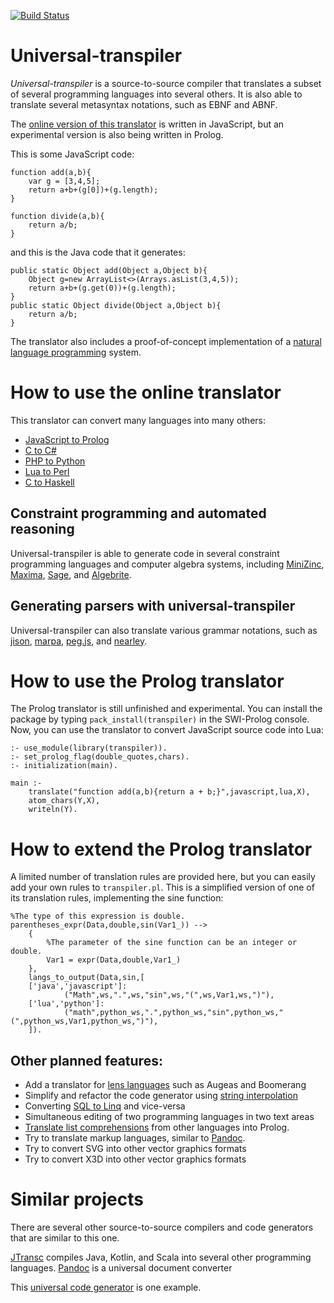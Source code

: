[![Build Status](https://api.travis-ci.org/jarble/transpiler.svg)](https://travis-ci.org/jarble/transpiler)

# Universal-transpiler

*Universal-transpiler* is a source-to-source compiler that translates a subset of several programming languages into several others.
It is also able to translate several metasyntax notations, such as EBNF and ABNF.

The [online version of this translator](https://jarble.github.io/transpiler/javascript/js_transpiler/test_parser.html#%7B%22inputText%22%3A%22function%20add(a%2Cb)%7B%5Cn%5Ctvar%20g%20%3D%20%5B3%2C4%2C5%5D%3B%5Cn%5Ctreturn%20a%2Bb%2B(g%5B0%5D)%2B(g.length)%3B%5Cn%7D%5Cn%5Cnfunction%20divide(a%2Cb)%7B%5Cn%5Ctreturn%20a%2Fb%3B%5Cn%7D%22%2C%22inputLang%22%3A%22javascript%22%2C%22outputLang%22%3A%22python%22%7D) is written in JavaScript, but an experimental version is also being written in Prolog.

This is some JavaScript code:

	function add(a,b){
		var g = [3,4,5];
		return a+b+(g[0])+(g.length);
	}

	function divide(a,b){
		return a/b;
	}

and this is the Java code that it generates:

	public static Object add(Object a,Object b){
		Object g=new ArrayList<>(Arrays.asList(3,4,5));
		return a+b+(g.get(0))+(g.length);
	}
	public static Object divide(Object a,Object b){
		return a/b;
	}

The translator also includes a proof-of-concept implementation of a [natural language programming](file:///C:/Users/jarbl/Dropbox/All%20source%20code%20goes%20here%20-%20don't%20put%20this%20folder%20inside%20any%20other%20folder/Prolog%20projects/universal-transpiler/javascript/js_transpiler/to_do_list.html#%7B%22inputText%22%3A%22product%20of%20A%20and%20B%20means%20A%20*%20B.%5Cnquotient%20of%20A%20and%20B%20means%20A%20%2F%20B.%5Cnbigger%20means%20greater.%5Cngreater%20means%20more.%5CnA%20is%20no%20B%20than%20C%20means%20A%20is%20not%20B%20than%20C.%5CnA%20is%20more%20than%20B%20means%20A%20%3E%20B.%5CnA%20is%20less%20than%20B%20means%20A%20%3C%20B.%5CnA%20plus%20B%20means%20A%20%2B%20B.%5CnA%20or%20B%20means%20A%20%7C%7C%20B.%5CnA%20and%20B%20means%20A%20%26%26%20B.%5CnA%20is%20equal%20to%20B%20means%20A%20equals%20B.%5CnA%20equals%20B%20means%20A%20%3D%3D%20B.%5CnA%20minus%20B%20means%20A%20-%20B.%5CnA%20is%20not%20equal%20to%20B%20means%20A%20!%3D%20B.%5CnX%20is%20a%20Y%20means%20isa%7BX%2CY%7D.%5CnA%20is%20B%20means%20A%20%3D%3D%20B.%5CnA%20is%20not%20a%20B%20means%20(A%20is%20a%20B)%20is%20false.%5CnA%20is%20not%20more%20than%20B%20means%20A%20%3C%3D%20B.%5CnA%20is%20not%20less%20than%20B%20means%20A%20%3E%3D%20B.%5Cna%20%3D%201.%5Cnb%20%3D%202.%5Cn%5Cna4%20%3D%20(the%20quotient%20of%20a%20and%20b)%20plus%20(the%20product%20of%20a%20and%20b)%20is%20not%20less%20%20than%20100.%22%2C%22inputLang%22%3A%22english%22%2C%22outputLang%22%3A%22python%22%7D) system.

# How to use the online translator

This translator can convert many languages into many others:

* [JavaScript to Prolog](https://jarble.github.io/transpiler/javascript/js_transpiler/test_parser.html#%7B%22inputText%22%3A%22function%20is_an_animal(thing)%7B%5Cn%20%20%20%20return%20%5B%5C%22dog%5C%22%2C%5C%22horse%5C%22%2C%5C%22cat%5C%22%5D.indexOf(thing)%20!%3D%3D%20-1%3B%5Cn%7D%22%2C%22inputLang%22%3A%22javascript%22%2C%22outputLang%22%3A%22prolog%22%7D)
* [C to C#](https://jarble.github.io/transpiler/javascript/js_transpiler/test_parser.html#%7B%22inputText%22%3A%22int%20add(int%20a%2C%20int%20b)%7B%5Cn%20%20%20%20return%20a%20%2B%20b%3B%5Cn%7D%22%2C%22inputLang%22%3A%22c%22%2C%22outputLang%22%3A%22c%23%22%7D)
* [PHP to Python](https://jarble.github.io/transpiler/javascript/js_transpiler/test_parser.html#%7B%22inputText%22%3A%22function%20add(%24a%2C%24b)%7B%5Cn%20%20%20%20return%20%24a%2B%24b%3B%5Cn%7D%22%2C%22inputLang%22%3A%22php%22%2C%22outputLang%22%3A%22python%22%7D)
* [Lua to Perl](https://jarble.github.io/transpiler/javascript/js_transpiler/test_parser.html#%7B%22inputText%22%3A%22function%20add(a%2Cb)%20%5Cn%20%20%20%20return%20a%2Bb%5Cnend%22%2C%22inputLang%22%3A%22lua%22%2C%22outputLang%22%3A%22perl%22%7D)
* [C to Haskell](https://jarble.github.io/transpiler/javascript/js_transpiler/test_parser.html#%7B%22inputText%22%3A%22int%20add(int%20a%2C%20int%20b)%7B%5Cn%20%20%20%20return%20a%20%2B%20b%3B%5Cn%7D%22%2C%22inputLang%22%3A%22c%22%2C%22outputLang%22%3A%22haskell%22%7D)

## Constraint programming and automated reasoning
Universal-transpiler is able to generate code in several constraint programming languages and computer algebra systems, including [MiniZinc](https://jarble.github.io/transpiler/javascript/js_transpiler/test_parser.html#%7B%22inputText%22%3A%22int%20add(int%20a%2Cint%20b)%7B%5Cnreturn%20a%20%2B%20b%3B%5Cn%7D%22%2C%22inputLang%22%3A%22c%22%2C%22outputLang%22%3A%22minizinc%22%7D), [Maxima](https://jarble.github.io/transpiler/javascript/js_transpiler/test_parser.html#%7B%22inputText%22%3A%22int%20add(int%20a%2Cint%20b)%7B%5Cnreturn%20a%20%2B%20b%3B%5Cn%7D%22%2C%22inputLang%22%3A%22c%22%2C%22outputLang%22%3A%22maxima%22%7D), [Sage](https://jarble.github.io/transpiler/javascript/js_transpiler/test_parser.html#%7B%22inputText%22%3A%22int%20add(int%20a%2Cint%20b)%7B%5Cnreturn%20a%20%2B%20b%3B%5Cn%7D%22%2C%22inputLang%22%3A%22c%22%2C%22outputLang%22%3A%22sage%22%7D), and [Algebrite](https://jarble.github.io/transpiler/javascript/js_transpiler/test_parser.html#%7B%22inputText%22%3A%22z%20%3D%20Math.pow(2%2C4)%2BMath.sqrt(2)%3B%22%2C%22inputLang%22%3A%22javascript%22%2C%22outputLang%22%3A%22algebrite%22%7D).

## Generating parsers with universal-transpiler

Universal-transpiler can also translate various grammar notations, such as [jison](https://jarble.github.io/transpiler/javascript/js_transpiler/test_parser.html#%7B%22inputText%22%3A%22add_or_subtract%3A%20symbol%20%5C%22%2B%5C%22%20symbol%20%7C%20symbol%20%5C%22-%5C%22%20symbol%3B%22%2C%22inputLang%22%3A%22jison%22%2C%22outputLang%22%3A%22lpeg%22%7D), [marpa](https://jarble.github.io/transpiler/javascript/js_transpiler/test_parser.html#%7B%22inputText%22%3A%22add_or_subtract%3A%20symbol%20%5C%22%2B%5C%22%20symbol%20%7C%20symbol%20%5C%22-%5C%22%20symbol%3B%22%2C%22inputLang%22%3A%22jison%22%2C%22outputLang%22%3A%22marpa%22%7D), [peg.js](https://jarble.github.io/transpiler/javascript/js_transpiler/test_parser.html#%7B%22inputText%22%3A%22add_or_subtract%3A%20symbol%20%5C%22%2B%5C%22%20symbol%20%7C%20symbol%20%5C%22-%5C%22%20symbol%3B%22%2C%22inputLang%22%3A%22jison%22%2C%22outputLang%22%3A%22peg.js%22%7D), and [nearley](https://jarble.github.io/transpiler/javascript/js_transpiler/test_parser.html#%7B%22inputText%22%3A%22add_or_subtract%3A%20symbol%20%5C%22%2B%5C%22%20symbol%20%7C%20symbol%20%5C%22-%5C%22%20symbol%3B%22%2C%22inputLang%22%3A%22jison%22%2C%22outputLang%22%3A%22nearley%22%7D).

# How to use the Prolog translator

The Prolog translator is still unfinished and experimental. You can install the package by typing `pack_install(transpiler)` in the SWI-Prolog console.
Now, you can use the translator to convert JavaScript source code into Lua:

	:- use_module(library(transpiler)).
	:- set_prolog_flag(double_quotes,chars).
	:- initialization(main).

	main :- 
		translate("function add(a,b){return a + b;}",javascript,lua,X),
		atom_chars(Y,X),
		writeln(Y).


# How to extend the Prolog translator

A limited number of translation rules are provided here, but you can easily add your own rules to `transpiler.pl`.
This is a simplified version of one of its translation rules, implementing the sine function:

	%The type of this expression is double.
	parentheses_expr(Data,double,sin(Var1_)) -->
        {
			%The parameter of the sine function can be an integer or double.
			Var1 = expr(Data,double,Var1_)
		},
        langs_to_output(Data,sin,[
        ['java','javascript']:
                ("Math",ws,".",ws,"sin",ws,"(",ws,Var1,ws,")"),
        ['lua','python']:
                ("math",python_ws,".",python_ws,"sin",python_ws,"(",python_ws,Var1,python_ws,")"),
        ]).

## Other planned features:
* Add a translator for [lens languages](https://www.google.com/search?q=%22lens+language%22+programming) such as Augeas and Boomerang
* Simplify and refactor the code generator using [string interpolation](https://stackoverflow.com/questions/1408289/how-can-i-do-string-interpolation-in-javascript)
* Converting [SQL to Linq](https://stackoverflow.com/questions/296972/sql-to-linq-tool) and vice-versa
* Simultaneous editing of two programming languages in two text areas
* [Translate list comprehensions](https://stackoverflow.com/questions/23035186/translate-list-comprehension-to-prolog) from other languages into Prolog.
* Try to translate markup languages, similar to [Pandoc](https://pandoc.org/index.html).
* Try to convert SVG into other vector graphics formats
* Try to convert X3D into other vector graphics formats

# Similar projects
There are several other source-to-source compilers and code generators that are similar to this one.

[JTransc](https://github.com/jtransc/jtransc) compiles Java, Kotlin, and Scala into several other programming languages.
[Pandoc](https://pandoc.org/index.html) is a universal document converter

This [universal code generator](http://codeworker.free.fr/) is one example.
